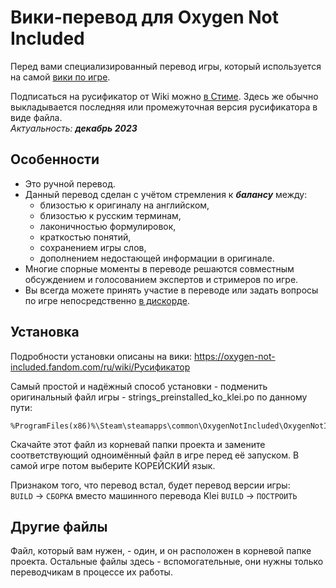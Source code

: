 # Вики-перевод для Oxygen Not Included

Перед вами специализированный перевод игры, который используется на самой [вики по игре](https://oxygen-not-included.fandom.com/ru/wiki/).

Подписаться на русификатор от Wiki можно [в Стиме](https://steamcommunity.com/sharedfiles/filedetails/?id=1269554374). Здесь же обычно выкладывается последняя или промежуточная версия русификатора в виде файла.<br>
*Актуальность: **декабрь 2023***

## Особенности

- Это ручной перевод.
- Данный перевод сделан с учётом стремления к ***балансу*** между:
  - близостью к оригиналу на английском,
  - близостью к русским терминам,
  - лаконичностью формулировок,
  - краткостью понятий,
  - сохранением игры слов,
  - дополнением недостающей информации в оригинале.
- Многие спорные моменты в переводе решаются совместным обсуждением и голосованием экспертов и стримеров по игре.
- Вы всегда можете принять участие в переводе или задать вопросы по игре непосредственно [в дискорде](https://discord.gg/XXqvPgNtCg).

## Установка

Подробности установки описаны на вики:
https://oxygen-not-included.fandom.com/ru/wiki/Русификатор

Cамый простой и надёжный способ установки - подменить оригинальный файл игры - strings_preinstalled_ko_klei.po по данному пути: 
```
%ProgramFiles(x86)%\Steam\steamapps\common\OxygenNotIncluded\OxygenNotIncluded_Data\StreamingAssets\strings
```
Скачайте этот файл из корневай папки проекта и замените соответствующий одноимённый файл в игре перед её запуском. В самой игре потом выберите КОРЕЙСКИЙ язык.

Признаком того, что перевод встал, будет перевод версии игры:<br>
`BUILD` -> `СБОРКА` вместо машинного перевода Klei `BUILD` -> `ПОСТРОИТЬ`

## Другие файлы

Файл, который вам нужен, - один, и он расположен в корневой папке проекта. Остальные файлы здесь - вспомогательные, они нужны только переводчикам в процессе их работы.
